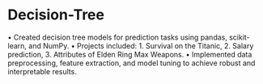 # Decision-Tree
• Created decision tree models for prediction tasks using pandas, scikit-learn, and NumPy.
• Projects included: 1. Survival on the Titanic, 2. Salary prediction, 3. Attributes of Elden Ring Max Weapons.
• Implemented data preprocessing, feature extraction, and model tuning to achieve robust and interpretable results.
